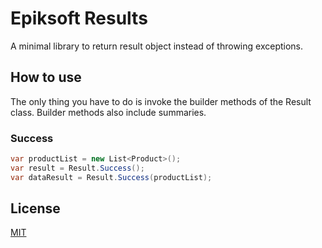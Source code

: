 
# Epiksoft Results

A minimal library to return result object instead of throwing exceptions.


## How to use

The only thing you have to do is invoke the builder methods of the Result class. Builder methods also include summaries.

### Success
```csharp
var productList = new List<Product>();
var result = Result.Success();
var dataResult = Result.Success(productList);
```
## License

[MIT](https://choosealicense.com/licenses/mit/)

  